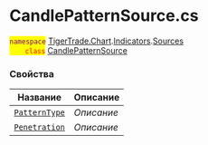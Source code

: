 
# CandlePatternSource.cs
<mark style="color:purple;">`namespace`</mark> [TigerTrade.Chart](../../../../TigerTrade.Chart.md).[Indicators](../../../../TigerTrade.Chart/Indicators.md).[Sources](../../../../TigerTrade.Chart/Indicators/Sources.md)  
<mark style="color:red;">&nbsp;&nbsp;&nbsp;&nbsp;&nbsp;&nbsp;&nbsp;`class`</mark> [CandlePatternSource](../CandlePatternSource.cs.md)

### Свойства
| Название | Описание |
| --- | --- |
| [`PatternType`](./Свойства/PatternType.md) | *Описание* |
| [`Penetration`](./Свойства/Penetration.md) | *Описание* |
